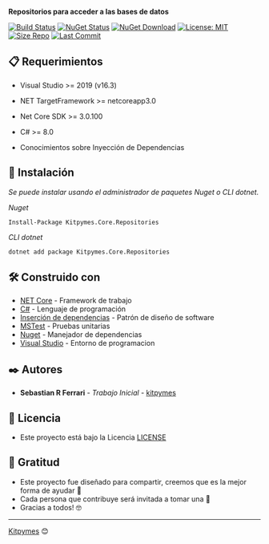﻿**Repositorios para acceder a las bases de datos**

[![Build Status](https://github.com/kitpymes/template-netcore-repositories/workflows/Kitpymes.Core.Repositories/badge.svg)](https://github.com/kitpymes/template-netcore-repositories/actions) [![NuGet Status](https://img.shields.io/nuget/v/Kitpymes.Core.Repositories)](https://www.nuget.org/packages/Kitpymes.Core.Repositories/) [![NuGet Download](https://img.shields.io/nuget/dt/Kitpymes.Core.Repositories)](https://www.nuget.org/stats/packages/Kitpymes.Core.Repositories?groupby=Version) [![License: MIT](https://img.shields.io/badge/License-MIT-blue.svg)](https://github.com/kitpymes/template-netcore-repositories/blob/master/docs/LICENSE.txt) [![Size Repo](https://img.shields.io/github/repo-size/kitpymes/template-netcore-repositories)](https://github.com/kitpymes/template-netcore-repositories/) [![Last Commit](https://img.shields.io/github/last-commit/kitpymes/template-netcore-repositories)](https://github.com/kitpymes/template-netcore-repositories/) 

## 📋 Requerimientos 

* Visual Studio >= 2019 (v16.3)

* NET TargetFramework >= netcoreapp3.0

* Net Core SDK >= 3.0.100

* C# >= 8.0

* Conocimientos sobre Inyección de Dependencias


## 🔧 Instalación 

_Se puede instalar usando el administrador de paquetes Nuget o CLI dotnet._

_Nuget_

```
Install-Package Kitpymes.Core.Repositories
```

_CLI dotnet_

```
dotnet add package Kitpymes.Core.Repositories
```

## 🛠️ Construido con 

* [NET Core](https://dotnet.microsoft.com/download) - Framework de trabajo
* [C#](https://docs.microsoft.com/es-es/dotnet/csharp/) - Lenguaje de programación
* [Inserción de dependencias](https://docs.microsoft.com/es-es/aspnet/core/fundamentals/dependency-injection?view=aspnetcore-3.0) - Patrón de diseño de software
* [MSTest](https://docs.microsoft.com/es-es/dotnet/core/testing/unit-testing-with-mstest) - Pruebas unitarias
* [Nuget](https://www.nuget.org/) - Manejador de dependencias
* [Visual Studio](https://visualstudio.microsoft.com/) - Entorno de programacion


## ✒️ Autores 

* **Sebastian R Ferrari** - *Trabajo Inicial* - [kitpymes](https://kitpymes.com)


## 📄 Licencia 

* Este proyecto está bajo la Licencia [LICENSE](https://raw.githubusercontent.com/kitpymes/template-netcore-validations/master/docs/LICENSE.txt)


## 🎁 Gratitud 

* Este proyecto fue diseñado para compartir, creemos que es la mejor forma de ayudar 📢
* Cada persona que contribuye será invitada a tomar una 🍺 
* Gracias a todos! 🤓

---
[Kitpymes](https://github.com/kitpymes) 😊